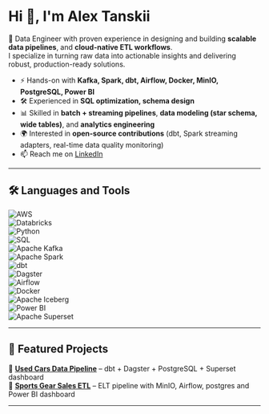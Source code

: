 # Hi 👋, I'm Alex  Tanskii

🚀 Data Engineer with proven experience in designing and building **scalable data pipelines**, and **cloud-native ETL workflows**.  
I specialize in turning raw data into actionable insights and delivering robust, production-ready solutions.  

- ⚡ Hands-on with **Kafka, Spark, dbt, Airflow, Docker, MinIO, PostgreSQL, Power BI**  
- 🛠️ Experienced in **SQL optimization, schema design**  
- 📊 Skilled in **batch + streaming pipelines**, **data modeling (star schema, wide tables)**, and **analytics engineering**  
- 🌍 Interested in **open-source contributions** (dbt, Spark streaming adapters, real-time data quality monitoring)  
- 📫 Reach me on [LinkedIn](https://www.linkedin.com/in/tanskiialeksandr/)  

---

## 🛠️ Languages and Tools  
![AWS](https://img.shields.io/badge/AWS-232F3E?style=for-the-badge&logo=amazon-aws&logoColor=white)  
![Databricks](https://img.shields.io/badge/Databricks-FF3621?style=for-the-badge&logo=databricks&logoColor=white)  
![Python](https://img.shields.io/badge/Python-3776AB?style=for-the-badge&logo=python&logoColor=white)  
![SQL](https://img.shields.io/badge/SQL-025E8C?style=for-the-badge&logo=postgresql&logoColor=white)  
![Apache Kafka](https://img.shields.io/badge/Kafka-231F20?style=for-the-badge&logo=apache-kafka&logoColor=white)  
![Apache Spark](https://img.shields.io/badge/Spark-E25A1C?style=for-the-badge&logo=apachespark&logoColor=white)  
![dbt](https://img.shields.io/badge/dbt-FF694B?style=for-the-badge&logo=dbt&logoColor=white)  
![Dagster](https://img.shields.io/badge/Dagster-FF6F00?style=for-the-badge&logo=dagster&logoColor=white)  
![Airflow](https://img.shields.io/badge/Airflow-017CEE?style=for-the-badge&logo=apache-airflow&logoColor=white)  
![Docker](https://img.shields.io/badge/Docker-2496ED?style=for-the-badge&logo=docker&logoColor=white)  
![Apache Iceberg](https://img.shields.io/badge/Iceberg-0D47A1?style=for-the-badge&logo=apacheiceberg&logoColor=white)  
![Power BI](https://img.shields.io/badge/PowerBI-F2C811?style=for-the-badge&logo=powerbi&logoColor=black)  
![Apache Superset](https://img.shields.io/badge/Superset-20A7C9?style=for-the-badge&logo=apache-superset&logoColor=white)  


---

## 📂 Featured Projects  
🔹 **[Used Cars Data Pipeline](https://github.com/ATanskiy/used_cars_dbt_project)** – dbt + Dagster + PostgreSQL + Superset dashboard  
🔹 **[Sports Gear Sales ETL](https://github.com/ATanskiy/e2e_sport_sales_pipeline_with_airflow)** – ELT pipeline with MinIO, Airflow, postgres and Power BI dashboard  

---
